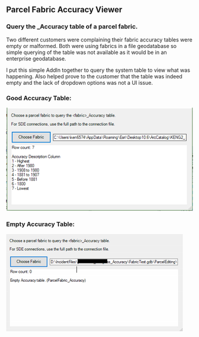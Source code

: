 ## Parcel Fabric Accuracy Viewer

### Query the <fabric>_Accuracy table of a parcel fabric.

Two different customers were complaining their fabric accuracy tables were empty or malformed.  Both were using fabrics in a file geodatabase so simple querying of the table was not available as it would be in an enterprise geodatabase.

I put this simple AddIn together to query the system table to view what was happening.  Also helped prove to the customer that the table was indeed empty and the lack of dropdown options was not a UI issue.

### Good Accuracy Table:
![Alt text](images/good_accuracy.png?raw=true "Optional Title")

### Empty Accuracy Table:
![Alt text](images/empty_accuracy.png?raw=true "Optional Title")

